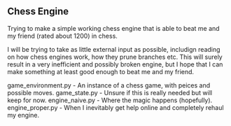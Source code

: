Chess Engine
----------------
Trying to make a simple working chess engine that is able to beat me and my friend (rated about 1200) in chess.

I will be trying to take as little external input as possible, includign reading on how chess engines work, how they prune branches etc. This will surely result in a very inefficient and possibly broken engine, but I hope that I can make something at least good enough to beat me and my friend.

game_environment.py - An instance of a chess game, with peices and possible moves.
game_state.py - Unsure if this is really needed but will keep for now.
engine_naive.py - Where the magic happens (hopefully).
engine_proper.py - When I inevitably get help online and completely rehaul my engine.